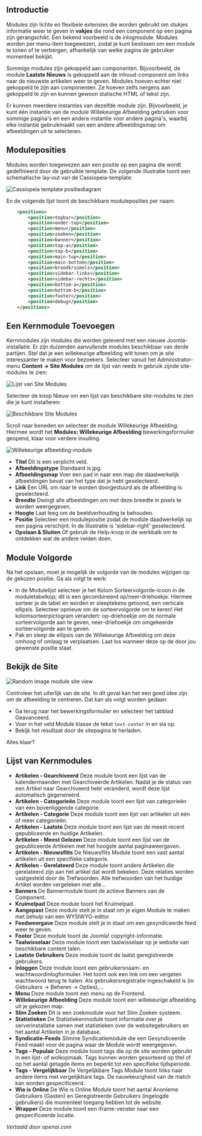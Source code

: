 <!-- Filename: J4.x:Site_Modules / Display title: Sitemodules  -->

## Introductie

Modules zijn lichte en flexibele extensies die worden gebruikt om stukjes informatie weer te geven in **vakjes** die rond een component op een pagina zijn gerangschikt. Een bekend voorbeeld is de inlogmodule. Modules worden per menu-item toegewezen, zodat je kunt beslissen om een module te tonen of te verbergen, afhankelijk van welke pagina de gebruiker momenteel bekijkt.

Sommige modules zijn gekoppeld aan componenten. Bijvoorbeeld, de module **Laatste Nieuws** is gekoppeld aan de inhoud-component om links naar de nieuwste artikelen weer te geven. Modules hoeven echter niet gekoppeld te zijn aan componenten. Ze hoeven zelfs nergens aan gekoppeld te zijn en kunnen gewoon statische HTML of tekst zijn.

Er kunnen meerdere instanties van dezelfde module zijn. Bijvoorbeeld, je kunt één instantie van de module Willekeurige Afbeelding gebruiken voor sommige pagina's en een andere instantie voor andere pagina's, waarbij elke instantie gebruikmaakt van een andere afbeeldingsmap om afbeeldingen uit te selecteren.

## Moduleposities

Modules worden toegewezen aan een positie op een pagina die wordt gedefinieerd door de gebruikte template. De volgende illustratie toont een schematische lay-out van de Cassiopeia-template:

![Cassiopeia template positiediagram](../../../en/images/modules/cassiopeia-template-positions.png)

En de volgende lijst toont de beschikbare moduleposities per naam:

```xml
    <positions>
        <position>topbar</position>
        <position>onder-top</position>
        <position>menu</position>
        <position>zoeken</position>
        <position>banner</position>
        <position>top-a</position>
        <position>top-b</position>
        <position>main-top</position>
        <position>main-bottom</position>
        <position>broodkruimels</position>
        <position>sidebar-links</position>
        <position>sidebar-rechts</position>
        <position>bottom-a</position>
        <position>bottom-b</position>
        <position>footer</position>
        <position>debug</position>
    </positions>
```

## Een Kernmodule Toevoegen

Kernmodules zijn modules die worden geleverd met een nieuwe Joomla-installatie. Er zijn duizenden aanvullende modules beschikbaar van derde partijen. Stel dat je een willekeurige afbeelding wilt tonen om je site interessanter te maken voor bezoekers. Selecteer vanuit het Administrator-menu **Content → Site Modules** om de lijst van reeds in gebruik zijnde site-modules te zien:

![Lijst van Site Modules](../../../en/images/modules/cassiopeia-modules-list.png)

Selecteer de knop Nieuw om een lijst van beschikbare site-modules te zien die je kunt installeren:

![Beschikbare Site Modules](../../../en/images/modules/cassiopeia-modules-available.png)

Scroll naar beneden en selecteer de module Willekeurige Afbeelding. Hiermee wordt het **Modules: Willekeurige Afbeelding** bewerkingsformulier geopend, klaar voor verdere invulling.

![Willekeurige afbeelding-module](../../../en/images/modules/cassiopeia-module-random-image.png)

- **Titel** Dit is een verplicht veld.
- **Afbeeldingstype** Standaard is jpg.
- **Afbeeldingsmap** Voer een pad in naar een map die daadwerkelijk afbeeldingen bevat van het type dat je hebt geselecteerd.
- **Link** Een URL om naar te worden doorgestuurd als de afbeelding is geselecteerd.
- **Breedte** Dwingt alle afbeeldingen om met deze breedte in pixels te worden weergegeven.
- **Hoogte** Laat leeg om de beeldverhouding te behouden.
- **Positie** Selecteer een modulepositie zodat de module daadwerkelijk op een pagina verschijnt. In de illustratie is 'sidebar-right' geselecteerd.
- **Opslaan & Sluiten** Of gebruik de Help-knop in de werkbalk om te ontdekken wat de andere velden doen.

## Module Volgorde

Na het opslaan, moet je mogelijk de volgorde van de modules wijzigen op de gekozen positie. Ga als volgt te werk:

- In de Modulelijst selecteer je het Kolom Sorteervolgorde-icoon in de moduletabelkop; dit is een gecombineerd op/neer-driehoekje. Hiermee sorteer je de tabel en worden er sleeptekens getoond, een verticale ellipsis. Selecteer opnieuw om de sorteervolgorde om te keren! Het kolomsorteerpictogram verandert: op-driehoekje om de normale sorteervolgorde aan te geven, neer-driehoekje om omgekeerde sorteervolgorde aan te geven.
- Pak en sleep de ellipsis van de Willekeurige Afbeelding om deze omhoog of omlaag te verplaatsen. Laat los wanneer deze op de door jou gewenste positie staat.

## Bekijk de Site

![Random image module site view](../../../en/images/modules/cassiopeia-module-random-image-site.png)

Controleer het uiterlijk van de site. In dit geval kan het een goed idee zijn om de afbeelding te centreren. Dat kan als volgt worden gedaan:

- Ga terug naar het bewerkingsformulier en selecteer het tabblad Geavanceerd.
- Voer in het veld Module klasse de tekst `text-center` in en sla op.
- Bekijk het resultaat door de sitepagina te herladen.

Alles klaar?

## Lijst van Kernmodules

- **Artikelen - Gearchiveerd** Deze module toont een lijst van de kalendermaanden met Gearchiveerde Artikelen. Nadat je de status van een Artikel naar Gearchiveerd hebt veranderd, wordt deze lijst automatisch gegenereerd.
- **Artikelen - Categorieën** Deze module toont een lijst van categorieën van één bovenliggende categorie.
- **Artikelen - Categorie** Deze module toont een lijst van artikelen uit één of meer categorieën.
- **Artikelen - Laatste** Deze module toont een lijst van de meest recent gepubliceerde en huidige Artikelen.
- **Artikelen - Meest Gelezen** Deze module toont een lijst van de gepubliceerde Artikelen met het hoogste aantal paginaweergaven.
- **Artikelen - Nieuwsflits** De Nieuwsflits Module toont een vast aantal artikelen uit een specifieke categorie.
- **Artikelen - Gerelateerd** Deze module toont andere Artikelen die gerelateerd zijn aan het artikel dat wordt bekeken. Deze relaties worden vastgesteld door de Trefwoorden. Alle trefwoorden van het huidige Artikel worden vergeleken met alle...
- **Banners** De Bannermodule toont de actieve Banners van de Component.
- **Kruimelpad** Deze module toont het Kruimelpad.
- **Aangepast** Deze module stelt je in staat om je eigen Module te maken met behulp van een WYSIWYG-editor.
- **Feedweergave** Deze module stelt je in staat om een gesyndiceerde feed weer te geven.
- **Footer** Deze module toont de Joomla! copyright-informatie.
- **Taalwisselaar** Deze module toont een taalwisselaar op je website van beschikbare content talen.
- **Laatste Gebruikers** Deze module toont de laatst geregistreerde gebruikers.
- **Inloggen** Deze module toont een gebruikersnaam- en wachtwoordinlogformulier. Het toont ook een link om een vergeten wachtwoord terug te halen. Als gebruikersregistratie ingeschakeld is (in Gebruikers → Beheren → Opties),...
- **Menu** Deze module toont een menu op de Frontend.
- **Willekeurige Afbeelding** Deze module toont een willekeurige afbeelding uit je gekozen map.
- **Slim Zoeken** Dit is een zoekmodule voor het Slim Zoeken systeem.
- **Statistieken** De Statistiekenmodule toont informatie over je serverinstallatie samen met statistieken over de websitegebruikers en het aantal Artikelen in je database.
- **Syndicatie-Feeds** Slimme Syndicatiemodule die een Gesyndiceerde Feed maakt voor de pagina waar de Module wordt weergegeven.
- **Tags - Populair** Deze module toont tags die op de site worden gebruikt in een lijst- of wolkopmaak. Tags kunnen worden gesorteerd op titel of op het aantal getagde items en beperkt tot een specifieke tijdsperiode.
- **Tags - Vergelijkbaar** De Vergelijkbare Tags Module toont links naar andere items met vergelijkbare tags. De nauwkeurigheid van de match kan worden gespecificeerd.
- **Wie is Online** De Wie is Online Module toont het aantal Anonieme Gebruikers (Gasten) en Geregistreerde Gebruikers (ingelogde gebruikers) die momenteel toegang hebben tot de website.
- **Wrapper** Deze module toont een iframe-venster naar een gespecificeerde locatie.

*Vertaald door openai.com*
